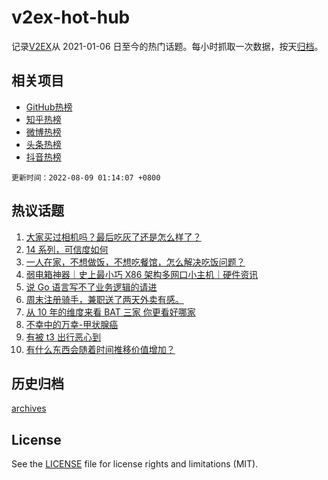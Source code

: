 # v2ex-hot-hub

 记录[V2EX](https://www.v2ex.com/)从 2021-01-06 日至今的热门话题。每小时抓取一次数据，按天[归档](archives)。
 
 ## 相关项目

- [GitHub热榜](https://github.com/snaildev/github-hot-hub)
- [知乎热榜](https://github.com/snaildev/zhihu-hot-hub)
- [微博热榜](https://github.com/snaildev/weibo-hot-hub)
- [头条热榜](https://github.com/snaildev/toutiao-hot-hub)
- [抖音热榜](https://github.com/snaildev/douyin-hot-hub)


 `更新时间：2022-08-09 01:14:07 +0800`

## 热议话题

1. [大家买过相机吗？最后吃灰了还是怎么样了？](https://www.v2ex.com/t/871366)
1. [14 系列，可信度如何](https://www.v2ex.com/t/871325)
1. [一人在家，不想做饭，不想吃餐馆，怎么解决吃饭问题？](https://www.v2ex.com/t/871338)
1. [弱电箱神器｜史上最小巧 X86 架构多网口小主机｜硬件资讯](https://www.v2ex.com/t/871348)
1. [说 Go 语言写不了业务逻辑的请进](https://www.v2ex.com/t/871389)
1. [周末注册骑手，兼职送了两天外卖有感。](https://www.v2ex.com/t/871350)
1. [从 10 年的维度来看 BAT 三家 你更看好哪家](https://www.v2ex.com/t/871466)
1. [不幸中的万幸-甲状腺癌](https://www.v2ex.com/t/871412)
1. [有被 t3 出行恶心到](https://www.v2ex.com/t/871388)
1. [有什么东西会随着时间推移价值增加？](https://www.v2ex.com/t/871343)

## 历史归档

[archives](archives)

## License

See the [LICENSE](LICENSE) file for license rights and limitations (MIT).
